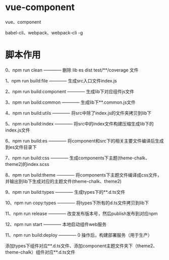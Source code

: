 # vue-component
vue、component

babel-cli、webpack、webpack-cli -g


# 脚本作用

0、npm run clean ———— 删除 lib es dist test/**/coverage 文件

1、npm run build:file ———— 生成src入口文件index.js

2、npm run build:component ———— 生成lib下对应组件js文件

3、npm run build:common ———— 生成lib下**.common.js文件

4、npm run build:utils ———— 将src中除了index.js的文件夹拷贝到lib下

5、npm run build:index ———— 将src中的index文件构建压缩生成lib下的index.js文件

6、npm run build:es ———— 将component和src下的相关主要文件编译后生成到es文件目录下

7、npm run build:css ———— 生成components下主题(theme-chalk、theme2)的index.scss

8、npm run build:theme ———— 将components下主题文件编译成css文件，并输出到lib下生成对应的主题文件(theme-chalk、theme2)

9、npm run build:types ———— 生成types下的**.d.ts文件

10、npm run copy:types ———— 将types下所有的d.ts文件拷贝到lib下

11、npm run release ———— 改变发布版本号，然后publish发布到对应npm

12、npm run start ———— 本地启动组件web服务

11、npm run build:deploy ———— 0 操作后，构建部署服务（用于生产）


添加types下组件对应**.d.ts文件、添加component主题文件夹下（theme2、theme-chalk）组件对应**.d.ts文件













